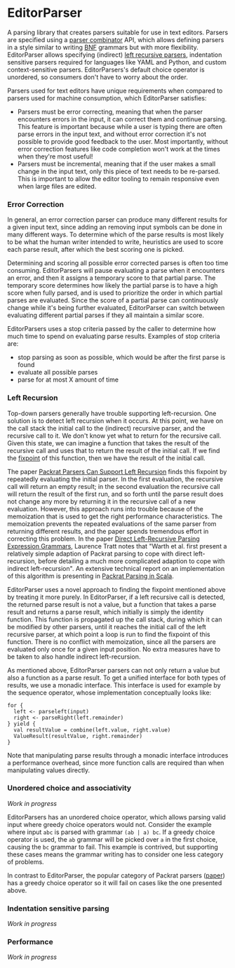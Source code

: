 EditorParser
=======
A parsing library that creates parsers suitable for use in text editors. Parsers are specified using a [parser combinator](https://en.wikipedia.org/wiki/Parser_combinator) API, which allows defining parsers in a style similar to writing [BNF](https://en.wikipedia.org/wiki/Backus%E2%80%93Naur_form) grammars but with more flexibility. EditorParser allows specifying (indirect) [left recursive parsers](https://en.wikipedia.org/wiki/Left_recursion), indentation sensitive parsers required for languages like YAML and Python, and custom context-sensitive parsers. EditorParsers's default choice operator is unordered, so consumers don't have to worry about the order.

Parsers used for text editors have unique requirements when compared to parsers used for machine consumption, which EditorParser satisfies:
- Parsers must be error correcting, meaning that when the parser encounters errors in the input, it can correct them and continue parsing. This feature is important because while a user is typing there are often parse errors in the input text, and without error correction it's not possible to provide good feedback to the user. Most importantly, without error correction features like code completion won't work at the times when they're most useful!
- Parsers must be incremental, meaning that if the user makes a small change in the input text, only this piece of text needs to be re-parsed. This is important to allow the editor tooling to remain responsive even when large files are edited.

### Error Correction
In general, an error correction parser can produce many different results for a given input text, since adding an removing input symbols can be done in many different ways. To determine which of the parse results is most likely to be what the human writer intended to write, heuristics are used to score each parse result, after which the best scoring one is picked. 

Determining and scoring all possible error corrected parses is often too time consuming. EditorParsers will pause evaluating a parse when it encounters an error, and then it assigns a temporary score to that partial parse. The temporary score determines how likely the partial parse is to have a high score when fully parsed, and is used to prioritize the order in which partial parses are evaluated. Since the score of a partial parse can continuously change while it's being further evaluated, EditorParser can switch between evaluating different partial parses if they all maintain a similar score.

EditorParsers uses a stop criteria passed by the caller to determine how much time to spend on evaluating parse results. Examples of stop criteria are:
 - stop parsing as soon as possible, which would be after the first parse is found
 - evaluate all possible parses
 - parse for at most X amount of time

### Left Recursion
Top-down parsers generally have trouble supporting left-recursion. One solution is to detect left recursion when it occurs. At this point, we have on the call stack the initial call to the (indirect) recursive parser, and the recursive call to it. We don't know yet what to return for the recursive call. Given this state, we can imagine a function that takes the result of the recursive call and uses that to return the result of the initial call. If we find the [fixpoint](https://en.wikipedia.org/wiki/Fixed_point_(mathematics)) of this function, then we have the result of the initial call.  

The paper [Packrat Parsers Can Support Left Recursion](http://www.vpri.org/pdf/tr2007002_packrat.pdf) finds this fixpoint by repeatedly evaluating the initial parser. In the first evaluation, the recursive call will return an empty result; in the second evaluation the recursive call will return the result of the first run, and so forth until the parse result does not change any more by returning it in the recursive call of a new evaluation. However, this approach runs into trouble because of the memoization that is used to get the right performance characteristics. The memoization prevents the repeated evaluations of the same parser from returning different results, and the paper spends tremendous effort in correcting this problem. In the paper [Direct Left-Recursive Parsing Expression Grammars](https://tratt.net/laurie/research/pubs/html/tratt__direct_left_recursive_parsing_expression_grammars/), Laurence Tratt notes that "Warth et al. first present a relatively simple adaption of Packrat parsing to cope with direct left-recursion, before detailing a much more complicated adaption to cope with indirect left-recursion". An extensive technical report on an implementation of this algorithm is presenting in [Packrat Parsing in Scala](http://www.scala-archive.org/attachment/1956909/0/packrat_parsers.pdf).

EditorParser uses a novel approach to finding the fixpoint mentioned above by treating it more purely. In EditorParser, if a left recursive call is detected, the returned parse result is not a value, but a function that takes a parse result and returns a parse result, which initially is simply the identity function. This function is propagated up the call stack, during which it can be modified by other parsers, until it reaches the initial call of the left recursive parser, at which point a loop is run to find the fixpoint of this function. There is no conflict with memoization, since all the parsers are evaluated only once for a given input position. No extra measures have to be taken to also handle indirect left-recursion.

As mentioned above, EditorParser parsers can not only return a value but also a function as a parse result. To get a unified interface for both types of results, we use a monadic interface. This interface is used for example by the sequence operator, whose implementation conceptually looks like: 

```
for {
  left <- parseleft(input)
  right <- parseRight(left.remainder)
} yield {
  val resultValue = combine(left.value, right.value)
  ValueResult(resultValue, right.remainder)
}
```

Note that manipulating parse results through a monadic interface introduces a performance overhead, since more function calls are required than when manipulating values directly.

### Unordered choice and associativity
_Work in progress_

EditorParsers has an unordered choice operator, which allows parsing valid input where greedy choice operators would not. Consider the example where input `abc` is parsed with grammar `(ab | a) bc`. If a greedy choice operator is used, the `ab` grammar will be picked over `a` in the first choice, causing the `bc` grammar to fail. This example is contrived, but supporting these cases means the grammar writing has to consider one less category of problems.

In contrast to EditorParser, the popular category of Packrat parsers ([paper](https://bford.info/pub/lang/packrat-icfp02.pdf)) has a greedy choice operator so it will fail on cases like the one presented above.

### Indentation sensitive parsing
_Work in progress_

### Performance
_Work in progress_
